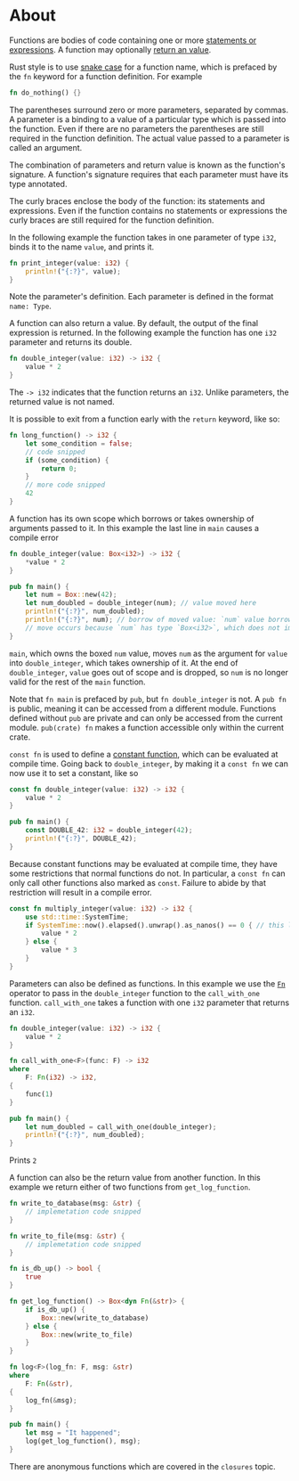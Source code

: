 # About

Functions are bodies of code containing one or more [statements or expressions][statements or expressions]. A function may optionally
[return an value][return value]. 

Rust style is to use [snake case][snake case] for a function name, which is prefaced by the `fn` keyword for a function definition. For example

```rust
fn do_nothing() {}
```

The parentheses surround zero or more parameters, separated by commas. A parameter is a binding to a value of a particular type which is passed into the function.
Even if there are no parameters the parentheses are still required in the function definition. The actual value passed to a parameter is called
an argument.

The combination of parameters and return value is known as the function's signature. A function's signature requires that each parameter must
have its type annotated.

The curly braces enclose the body of the function: its statements and expressions. Even if the
function contains no statements or expressions the curly braces are still required for the function definition. 

In the following example the function takes in one parameter of type `i32`, binds it to the name `value`, and prints it.

```rust
fn print_integer(value: i32) {
    println!("{:?}", value);
}
```

Note the parameter's definition. Each parameter is defined in the format `name: Type`.

A function can also return a value. By default, the output of the final expression is returned. 
In the following example the function has one `i32` parameter and returns its double.

```rust
fn double_integer(value: i32) -> i32 {
    value * 2
}
```

The `-> i32` indicates that the function returns an `i32`. Unlike parameters, the returned value is not named. 

It is possible to exit from a function early with the `return` keyword, like so:

```rust
fn long_function() -> i32 {
    let some_condition = false;
    // code snipped
    if (some_condition) {
        return 0;
    }
    // more code snipped
    42
}
```

A function has its own scope which borrows or takes ownership of arguments passed to it. In this example the last line in `main` causes a
compile error

```rust
fn double_integer(value: Box<i32>) -> i32 {
    *value * 2
}

pub fn main() {
    let num = Box::new(42);
    let num_doubled = double_integer(num); // value moved here
    println!("{:?}", num_doubled);
    println!("{:?}", num); // borrow of moved value: `num` value borrowed here after move
    // move occurs because `num` has type `Box<i32>`, which does not implement the `Copy` trait
}
```

`main`, which owns the boxed `num` value, moves `num` as the argument for `value` into `double_integer`, which takes ownership of it. At the
end of `double_integer`, `value` goes out of scope and is dropped, so `num` is no longer valid for the rest of the `main` function.

Note that `fn main` is prefaced by `pub`, but `fn double_integer` is not. A `pub fn` is public, meaning it can be accessed from a different
module. Functions defined without `pub` are private and can only be accessed from the current module. `pub(crate) fn` makes a function
accessible only within the current crate.

`const fn` is used to define a [constant function][constant function], which can be evaluated at compile time.
Going back to `double_integer`, by making it a `const fn` we can now use it to set a constant, like so

```rust
const fn double_integer(value: i32) -> i32 {
    value * 2
}

pub fn main() {
    const DOUBLE_42: i32 = double_integer(42);
    println!("{:?}", DOUBLE_42);
}
```

Because constant functions may be evaluated at compile time, they have some restrictions that normal functions do not.
In particular, a `const fn` can only call other functions also marked as `const`. 
Failure to abide by that restriction will result in a compile error.

```rust
const fn multiply_integer(value: i32) -> i32 {
    use std::time::SystemTime;
    if SystemTime::now().elapsed().unwrap().as_nanos() == 0 { // this line errors
        value * 2
    } else {
        value * 3
    }
}
```

Parameters can also be defined as functions. In this example we use the [`Fn`][Fn] operator to pass in the `double_integer` function to the
`call_with_one` function. `call_with_one` takes a function with one `i32` parameter that returns an `i32`.

```rust
fn double_integer(value: i32) -> i32 {
    value * 2
}

fn call_with_one<F>(func: F) -> i32
where
    F: Fn(i32) -> i32,
{
    func(1)
}

pub fn main() {
    let num_doubled = call_with_one(double_integer);
    println!("{:?}", num_doubled);
}
```

Prints `2`

A function can also be the return value from another function. In this example we return either of two functions from `get_log_function`.

```rust
fn write_to_database(msg: &str) {
    // implemetation code snipped
}

fn write_to_file(msg: &str) {
    // implemetation code snipped
}

fn is_db_up() -> bool {
    true
}

fn get_log_function() -> Box<dyn Fn(&str)> {
    if is_db_up() {
        Box::new(write_to_database)
    } else {
        Box::new(write_to_file)
    }
}

fn log<F>(log_fn: F, msg: &str)
where
    F: Fn(&str),
{
    log_fn(&msg);
}

pub fn main() {
    let msg = "It happened";
    log(get_log_function(), msg);
}
```

There are anonymous functions which are covered in the `closures` topic.

[statements or expressions]: https://doc.rust-lang.org/book/ch03-03-how-functions-work.html#function-bodies-contain-statements-and-expressions
[return value]: https://doc.rust-lang.org/book/ch03-03-how-functions-work.html#functions-with-return-values
[snake case]: https://en.wikipedia.org/wiki/Snake_case
[constant function]: https://doc.rust-lang.org/reference/const_eval.html#const-functions
[Fn]: https://doc.rust-lang.org/std/ops/trait.Fn.html
